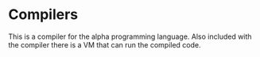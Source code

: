 # Compilers

This is a compiler for the alpha programming language. Also included with the compiler there is a VM that can run the compiled code.
